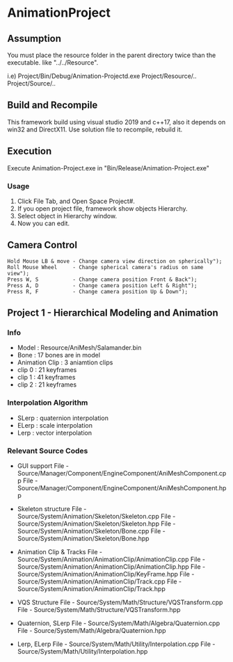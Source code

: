 # AnimationProject
## Assumption
You must place the resource folder in the parent directory twice than the executable. 
like "../../Resource". 

i.e)
Project/Bin/Debug/Animation-Projectd.exe
Project/Resource/..
Project/Source/..

## Build and Recompile
This framework build using visual studio 2019 and c++17,  also it depends on win32 and DirectX11.
Use solution file to recompile, rebuild it.

## Execution
Execute Animation-Project.exe in "Bin/Release/Animation-Project.exe"

### Usage
1. Click File Tab, and Open Space Project#.
2. If you open project file, framework show objects Hierarchy.
3. Select object in Hierarchy window.
4. Now you can edit.

## Camera Control
    Hold Mouse LB & move - Change camera view direction on spherically");
    Roll Mouse Wheel     - Change spherical camera's radius on same view");
    Press W, S           - Change camera position Front & Back");
    Press A, D           - Change camera position Left & Right");
    Press R, F           - Change camera position Up & Down");

## Project 1 - Hierarchical Modeling and Animation
### Info
- Model : Resource/AniMesh/Salamander.bin
- Bone : 17 bones are in model
- Animation Clip : 3 aniamtion clips
- clip 0 : 21 keyframes
- clip 1 : 41 keyframes
- clip 2 : 21 keyframes

### Interpolation Algorithm 

- SLerp : quaternion interpolation
- ELerp : scale interpolation
- Lerp : vector interpolation

### Relevant Source Codes
- GUI support
File     - Source/Manager/Component/EngineComponent/AniMeshComponent.cpp
File     - Source/Manager/Component/EngineComponent/AniMeshComponent.hpp

- Skeleton structure
File     - Source/System/Animation/Skeleton/Skeleton.cpp
File     - Source/System/Animation/Skeleton/Skeleton.hpp
File     - Source/System/Animation/Skeleton/Bone.cpp
File     - Source/System/Animation/Skeleton/Bone.hpp

- Animation Clip & Tracks
File     - Source/System/Animation/AnimationClip/AnimationClip.cpp
File     - Source/System/Animation/AnimationClip/AnimationClip.hpp
File     - Source/System/Animation/AnimationClip/KeyFrame.hpp
File     - Source/System/Animation/AnimationClip/Track.cpp
File     - Source/System/Animation/AnimationClip/Track.hpp

- VQS Structure
File     - Source/System/Math/Structure/VQSTransform.cpp
File     - Source/System/Math/Structure/VQSTransform.hpp

- Quaternion, SLerp
File     - Source/System/Math/Algebra/Quaternion.cpp
File     - Source/System/Math/Algebra/Quaternion.hpp

- Lerp, ELerp
File     - Source/System/Math/Utility/Interpolation.cpp
File     - Source/System/Math/Utility/Interpolation.hpp